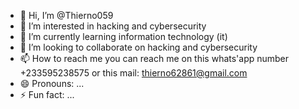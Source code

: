 - 👋 Hi, I’m @Thierno059
- 👀 I’m interested in hacking and cybersecurity
- 🌱 I’m currently learning information technology (it)
- 💞️ I’m looking to collaborate on hacking and cybersecurity
- 📫 How to reach me you can reach me on this whats'app number +233595238575 or this mail: thierno62861@gmail.com
- 😄 Pronouns: ...
- ⚡ Fun fact: ...

<!---
Thierno059/Thierno059 is a ✨ special ✨ repository because its `README.md` (this file) appears on your GitHub profile.
You can click the Preview link to take a look at your changes.
--->
